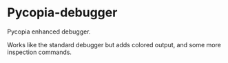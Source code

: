 Pycopia-debugger
================

Pycopia enhanced debugger.

Works like the standard debugger but adds colored output, and some more
inspection commands.

